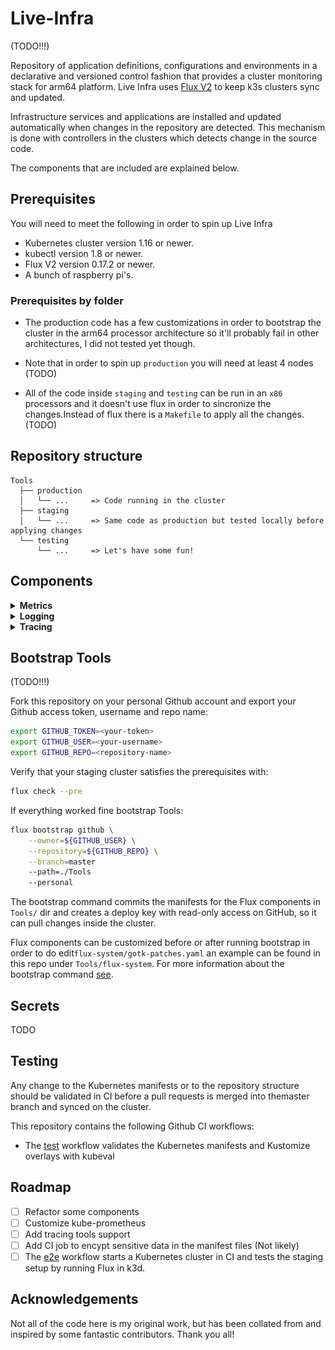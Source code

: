# Live-Infra

(TODO!!!)

Repository of application definitions, configurations and environments in a declarative and versioned control fashion that provides a cluster monitoring stack for arm64 platform. Live Infra uses [Flux V2](https://fluxcd.io/) to keep k3s clusters sync and updated. 

Infrastructure services and applications are installed and updated automatically when changes in the repository are detected. This mechanism is done with controllers in the clusters which detects change in the source code.

The components that are included are explained below.

## Prerequisites

You will need to meet the following in order to spin up Live Infra

- Kubernetes cluster version 1.16 or newer.
- kubectl version 1.8 or newer.
- Flux V2 version 0.17.2 or newer.
- A bunch of raspberry pi's.

### Prerequisites by folder 

+ The production code has a few customizations in order to bootstrap the cluster in the arm64 processor architecture so it'll probably fail
in other architectures, I did not tested yet though. 

+ Note that in order to spin up `production` you will need at least 4 nodes (TODO)

+ All of the code inside `staging` and `testing` can be run in an `x86` processors and it doesn't use flux in order to sincronize the changes.Instead of flux there is a `Makefile` to apply all the changes. (TODO) 


## Repository structure
```
Tools
  ├── production
  │   └── ...     => Code running in the cluster
  ├── staging
  │   └── ...     => Same code as production but tested locally before applying changes
  └── testing
      └── ...     => Let's have some fun!
```

## Components

<details><summary> <b>Metrics</b> </summary>
<p>

![metrics-infra](./docs/img/metrics-infra.png)
</p>
</details>

<details><summary> <b>Logging</b> </summary>
<p>


![logging-infra](./docs/img/logging-infra.png)

</p>
</details>
<details><summary> <b>Tracing</b> </summary>
<p>

</p>
</details>

## Bootstrap Tools

(TODO!!!)

Fork this repository on your personal Github account and export your Github access token, username and repo name:

```bash
export GITHUB_TOKEN=<your-token>
export GITHUB_USER=<your-username>
export GITHUB_REPO=<repository-name>
```

Verify that your staging cluster satisfies the prerequisites with:

```bash
flux check --pre
```

If everything worked fine bootstrap Tools:

```bash
flux bootstrap github \
    --owner=${GITHUB_USER} \
    --repository=${GITHUB_REPO} \
    --branch=master   
    --path=./Tools 
    --personal
```

The bootstrap command commits the manifests for the Flux components in `Tools/` dir and creates a deploy key with read-only access on GitHub, so it can pull changes inside the cluster. 

Flux components can be customized before or after running bootstrap in order to do edit`flux-system/gotk-patches.yaml` an example can be found in this repo under `Tools/flux-system`. For more information about the bootstrap command [see](https://fluxcd.io/docs/cmd/flux_bootstrap_github/#synopsis). 


## Secrets

TODO

## Testing

Any change to the Kubernetes manifests or to the repository structure should be validated in CI before a pull requests is merged into themaster branch and synced on the cluster.

This repository contains the following Github CI workflows:

+ The [test](./.github/workflows/test.yaml) workflow validates the Kubernetes manifests and Kustomize overlays with kubeval


## Roadmap


- [ ] Refactor some components
- [ ] Customize kube-prometheus 
- [ ] Add tracing tools support
- [ ] Add CI job to encypt sensitive data in the manifest files (Not likely) 
- [ ] The [e2e](./.github/workflows/e2e.yaml) workflow starts a Kubernetes cluster in CI and tests the staging setup by running Flux in k3d.

## Acknowledgements

Not all of the code here is my original work, but has been collated from and inspired by some fantastic contributors. Thank you all!

